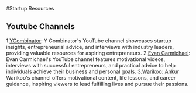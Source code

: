 #Startup Resources

## Youtube Channels
1.[YCombinator](https://www.youtube.com/@ycombinator): Y Combinator's YouTube channel showcases startup insights, entrepreneurial advice, and interviews with industry leaders, providing valuable resources for aspiring entrepreneurs.
2.[Evan Carmichael](https://www.youtube.com/@EvanCarmichael): Evan Carmichael's YouTube channel features motivational videos, interviews with successful entrepreneurs, and practical advice to help individuals achieve their business and personal goals.
3.[Warikoo](https://www.youtube.com/@warikoo): Ankur Warikoo's channel offers motivational content, life lessons, and career guidance, inspiring viewers to lead fulfilling lives and pursue their passions.

